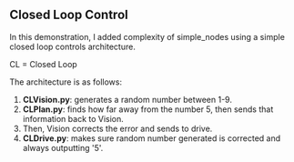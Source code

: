 ## Closed Loop Control
In this demonstration, I added complexity of simple_nodes using a simple closed loop controls architecture.

CL = Closed Loop

The architecture is as follows:
1. **CLVision.py**: generates a random number between 1-9.
2. **CLPlan.py**: finds how far away from the number 5, then sends that information back to Vision.
3. Then, Vision corrects the error and sends to drive.
4. **CLDrive.py**: makes sure random number generated is corrected and always outputting '5'.
